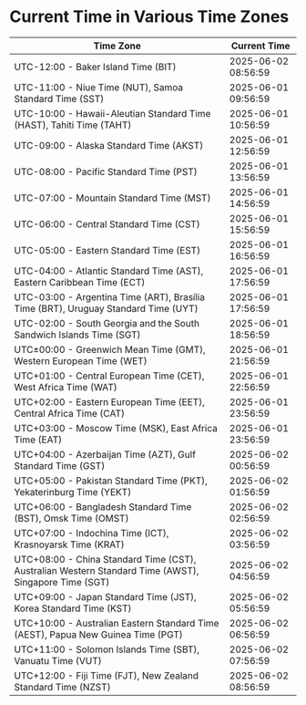 # Current Time in Various Time Zones

| Time Zone | Current Time |
|-----------|--------------|
| UTC-12:00 - Baker Island Time (BIT) | 2025-06-02 08:56:59 |
| UTC-11:00 - Niue Time (NUT), Samoa Standard Time (SST) | 2025-06-01 09:56:59 |
| UTC-10:00 - Hawaii-Aleutian Standard Time (HAST), Tahiti Time (TAHT) | 2025-06-01 10:56:59 |
| UTC-09:00 - Alaska Standard Time (AKST) | 2025-06-01 12:56:59 |
| UTC-08:00 - Pacific Standard Time (PST) | 2025-06-01 13:56:59 |
| UTC-07:00 - Mountain Standard Time (MST) | 2025-06-01 14:56:59 |
| UTC-06:00 - Central Standard Time (CST) | 2025-06-01 15:56:59 |
| UTC-05:00 - Eastern Standard Time (EST) | 2025-06-01 16:56:59 |
| UTC-04:00 - Atlantic Standard Time (AST), Eastern Caribbean Time (ECT) | 2025-06-01 17:56:59 |
| UTC-03:00 - Argentina Time (ART), Brasília Time (BRT), Uruguay Standard Time (UYT) | 2025-06-01 17:56:59 |
| UTC-02:00 - South Georgia and the South Sandwich Islands Time (SGT) | 2025-06-01 18:56:59 |
| UTC±00:00 - Greenwich Mean Time (GMT), Western European Time (WET) | 2025-06-01 21:56:59 |
| UTC+01:00 - Central European Time (CET), West Africa Time (WAT) | 2025-06-01 22:56:59 |
| UTC+02:00 - Eastern European Time (EET), Central Africa Time (CAT) | 2025-06-01 23:56:59 |
| UTC+03:00 - Moscow Time (MSK), East Africa Time (EAT) | 2025-06-01 23:56:59 |
| UTC+04:00 - Azerbaijan Time (AZT), Gulf Standard Time (GST) | 2025-06-02 00:56:59 |
| UTC+05:00 - Pakistan Standard Time (PKT), Yekaterinburg Time (YEKT) | 2025-06-02 01:56:59 |
| UTC+06:00 - Bangladesh Standard Time (BST), Omsk Time (OMST) | 2025-06-02 02:56:59 |
| UTC+07:00 - Indochina Time (ICT), Krasnoyarsk Time (KRAT) | 2025-06-02 03:56:59 |
| UTC+08:00 - China Standard Time (CST), Australian Western Standard Time (AWST), Singapore Time (SGT) | 2025-06-02 04:56:59 |
| UTC+09:00 - Japan Standard Time (JST), Korea Standard Time (KST) | 2025-06-02 05:56:59 |
| UTC+10:00 - Australian Eastern Standard Time (AEST), Papua New Guinea Time (PGT) | 2025-06-02 06:56:59 |
| UTC+11:00 - Solomon Islands Time (SBT), Vanuatu Time (VUT) | 2025-06-02 07:56:59 |
| UTC+12:00 - Fiji Time (FJT), New Zealand Standard Time (NZST) | 2025-06-02 08:56:59 |
